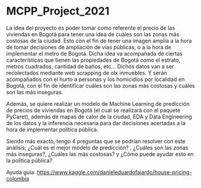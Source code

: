 # MCPP_Project_2021
La idea del proyecto es poder tomar como referente el precio de las viviendas en Bogotá para tener una idea de cuáles son las zonas más costosas de la ciudad. Esto con el fin de tener una imagen amplia a la hora de tomar decisiones de ampliación de vías públicas, o a la hora de implementar el metro de Bogotá. Dicha idea va acompañada de ciertas características que tienen las propiedades de Bogotá como el estrato, metros cuadrados, cantidad de baños, etc... Dichos datos van a ser recolectados mediante web scrapping de olx inmuebles. Y serán acompañados con el hurto a personas y los homicidios por localidad en Bogotá, con el fin de identificar cuáles son las zonas más costosas y cuáles son las más inseguras. 

Además, se quiere realizar un modelo de Machine Learning de predicción de precios de viviendas en Bogotá (el cual se realizará con el paquete PyCaret), además de mapas de calor de la ciudad, EDA y Data Engineering de los datos y la inferencia necesaria para dar decisiones acertadas a la hora de implementar política pública. 

Siendo más exacto, tengo 4 preguntas que se podrían resolver con este análisis; ¿Cuál es el mejor modelo de predicción? , ¿Cuáles son las zonas más inseguras?, ¿Cuáles las más costosas? y ¿Cómo puede ayudar esto en la política pública?

Ayuda guía: https://www.kaggle.com/danieleduardofajardo/house-pricing-colombia
